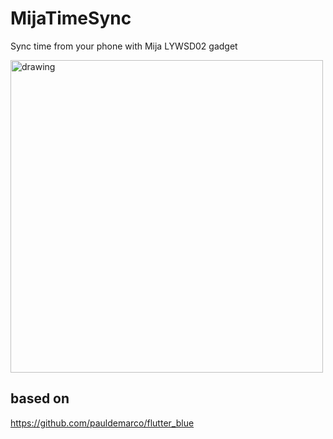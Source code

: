 # MijaTimeSync

Sync time from your phone with Mija LYWSD02 gadget

<img src="https://imgaz2.staticbg.com/thumb/large/oaupload/banggood/images/74/DF/f05ddb02-4334-48a1-8785-39c4a5d9d9c1.jpg.webp" alt="drawing" width="500"/>

## based on
https://github.com/pauldemarco/flutter_blue

